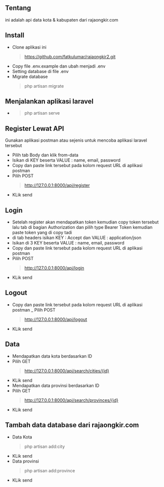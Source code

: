 ## Tentang

ini adalah api data kota & kabupaten dari rajaongkir.com

## Install

- Clone aplikasi ini
    > https://github.com/fatkulumar/rajaongkir2.git
- Copy file .env.example dan ubah menjadi .env
- Setting database di file .env
- Migrate database
    > php artisan migrate

## Menjalankan aplikasi laravel
   - > php artisan serve

## Register Lewat API
Gunakan aplikasi postman atau sejenis untuk mencoba aplikasi laravel tersebut
- Pilih tab Body dan klik from-data
- Isikan di KEY beserta VALUE : name, email, password
- Copy dan paste link tersebut pada kolom request URL di aplikasi postman
- Pilih POST
    > http://127.0.0.1:8000/api/register
- KLik send

## Login
- Setelah register akan mendapatkan token kemudian copy token tersebut lalu tab di bagian Authorization dan pilih type Bearer Token kemudian paste token yang di copy tadi
- di tab headers isikan KEY : Accept dan VALUE : application/json
- Isikan di 3 KEY beserta VALUE : name, email, password
- Copy dan paste link tersebut pada kolom request URL di aplikasi postman
- Pilih POST
    > http://127.0.0.1:8000/api/login
- KLik send

## Logout
- Copy dan paste link tersebut pada kolom request URL di aplikasi postman
_ Pilih POST
    > http://127.0.0.1:8000/api/logout
- KLik send

## Data

- Mendapatkan data kota berdasarkan ID  
- Pilih GET
    > http://127.0.0.1:8000/api/search/cities/{id}
- KLik send
- Mendapatkan data provinsi berdasarkan ID 
- Pilih GET
    > http://127.0.0.1:8000/api/search/provinces/{id}
- KLik send

## Tambah data database dari rajaongkir.com
- Data Kota
    > php artisan add:city
- KLik send
- Data provinsi
    > php artisan add:province
- KLik send
